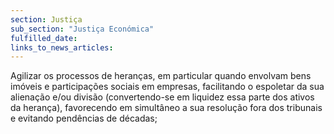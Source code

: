 ```yaml
---
section: Justiça
sub_section: "Justiça Económica"
fulfilled_date:
links_to_news_articles:
---
```


Agilizar os processos de heranças, em particular quando envolvam bens imóveis e participações sociais em empresas, facilitando o espoletar da sua alienação e/ou divisão (convertendo-se em liquidez essa parte dos ativos da herança), favorecendo em simultâneo a sua resolução fora dos tribunais e evitando pendências de décadas;
